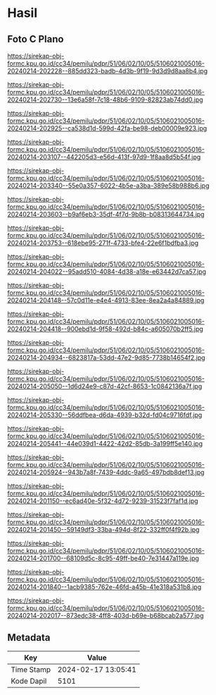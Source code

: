 # Hasil

## Foto C Plano

https://sirekap-obj-formc.kpu.go.id/cc34/pemilu/pdpr/51/06/02/10/05/5106021005016-20240214-202228--885dd323-badb-4d3b-9f19-9d3d9d8aa8b4.jpg

https://sirekap-obj-formc.kpu.go.id/cc34/pemilu/pdpr/51/06/02/10/05/5106021005016-20240214-202730--13e6a58f-7c18-48b6-9109-82823ab74dd0.jpg

https://sirekap-obj-formc.kpu.go.id/cc34/pemilu/pdpr/51/06/02/10/05/5106021005016-20240214-202925--ca538d1d-599d-42fa-be98-deb00009e923.jpg

https://sirekap-obj-formc.kpu.go.id/cc34/pemilu/pdpr/51/06/02/10/05/5106021005016-20240214-203107--442205d3-e56d-413f-97d9-1f8aa8d5b54f.jpg

https://sirekap-obj-formc.kpu.go.id/cc34/pemilu/pdpr/51/06/02/10/05/5106021005016-20240214-203340--55e0a357-6022-4b5e-a3ba-389e58b988b6.jpg

https://sirekap-obj-formc.kpu.go.id/cc34/pemilu/pdpr/51/06/02/10/05/5106021005016-20240214-203603--b9af6eb3-35df-4f7d-9b8b-b08313644734.jpg

https://sirekap-obj-formc.kpu.go.id/cc34/pemilu/pdpr/51/06/02/10/05/5106021005016-20240214-203753--618ebe95-271f-4733-bfe4-22e6f1bdfba3.jpg

https://sirekap-obj-formc.kpu.go.id/cc34/pemilu/pdpr/51/06/02/10/05/5106021005016-20240214-204022--95add510-4084-4d38-a18e-e63442d7ca57.jpg

https://sirekap-obj-formc.kpu.go.id/cc34/pemilu/pdpr/51/06/02/10/05/5106021005016-20240214-204148--57c0d11e-e4e4-4913-83ee-8ea2a4a84889.jpg

https://sirekap-obj-formc.kpu.go.id/cc34/pemilu/pdpr/51/06/02/10/05/5106021005016-20240214-204418--900ebd1d-9f58-492d-b84c-a605070b2ff5.jpg

https://sirekap-obj-formc.kpu.go.id/cc34/pemilu/pdpr/51/06/02/10/05/5106021005016-20240214-204934--6823817a-53dd-47e2-9d85-7738b14654f2.jpg

https://sirekap-obj-formc.kpu.go.id/cc34/pemilu/pdpr/51/06/02/10/05/5106021005016-20240214-205050--1d6d24e9-c87d-42cf-8653-1c0842136a7f.jpg

https://sirekap-obj-formc.kpu.go.id/cc34/pemilu/pdpr/51/06/02/10/05/5106021005016-20240214-205330--56ddfbea-d6da-4939-b32d-fd04c9716fdf.jpg

https://sirekap-obj-formc.kpu.go.id/cc34/pemilu/pdpr/51/06/02/10/05/5106021005016-20240214-205441--44e039d1-4422-42d2-85db-3a199ff5e140.jpg

https://sirekap-obj-formc.kpu.go.id/cc34/pemilu/pdpr/51/06/02/10/05/5106021005016-20240214-205924--943b7a8f-7439-4ddc-9a65-497bdb8def13.jpg

https://sirekap-obj-formc.kpu.go.id/cc34/pemilu/pdpr/51/06/02/10/05/5106021005016-20240214-201150--ec6ad40e-5f32-4d72-9239-31523f7faf1d.jpg

https://sirekap-obj-formc.kpu.go.id/cc34/pemilu/pdpr/51/06/02/10/05/5106021005016-20240214-201450--59149df3-33ba-494d-8f22-332ff0f4f92b.jpg

https://sirekap-obj-formc.kpu.go.id/cc34/pemilu/pdpr/51/06/02/10/05/5106021005016-20240214-201700--68109d5c-8c95-49ff-be40-7e31447a119e.jpg

https://sirekap-obj-formc.kpu.go.id/cc34/pemilu/pdpr/51/06/02/10/05/5106021005016-20240214-201840--1acb9385-762e-46fd-a45b-41e318a531b8.jpg

https://sirekap-obj-formc.kpu.go.id/cc34/pemilu/pdpr/51/06/02/10/05/5106021005016-20240214-202017--873edc38-4ff8-403d-b69e-b68bcab2a577.jpg


## Metadata

| Key        | Value               |
| ---------- | ------------------- |
| Time Stamp | 2024-02-17 13:05:41 |
| Kode Dapil | 5101                |



